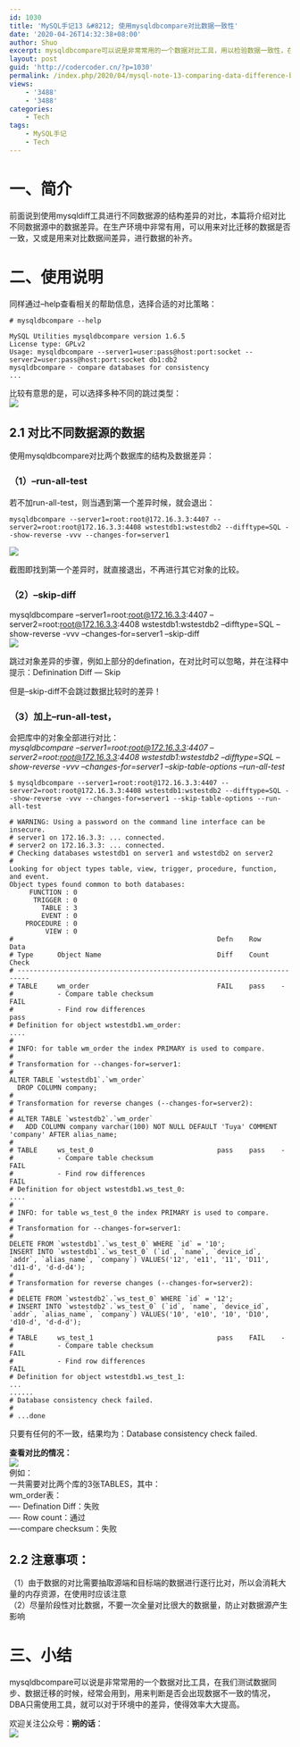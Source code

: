 ```yaml
---
id: 1030
title: 'MySQL手记13 &#8212; 使用mysqldbcompare对比数据一致性'
date: '2020-04-26T14:32:38+08:00'
author: Shuo
excerpt: mysqldbcompare可以说是非常常用的一个数据对比工具，用以检验数据一致性，在我们测试数据同步、数据迁移的时候，经常会用到，用来判断是否会出现数据不一致的情况。
layout: post
guid: 'http://codercoder.cn/?p=1030'
permalink: /index.php/2020/04/mysql-note-13-comparing-data-difference-by-using-mysqldbcompare/
views:
    - '3488'
    - '3488'
categories:
    - Tech
tags:
    - MySQL手记
    - Tech
---
```


# 一、简介

 前面说到使用mysqldiff工具进行不同数据源的结构差异的对比，本篇将介绍对比不同数据源中的数据差异。在生产环境中非常有用，可以用来对比迁移的数据是否一致，又或是用来对比数据间差异，进行数据的补齐。

# 二、使用说明

 同样通过–help查看相关的帮助信息，选择合适的对比策略：

```
# mysqldbcompare --help

MySQL Utilities mysqldbcompare version 1.6.5
License type: GPLv2
Usage: mysqldbcompare --server1=user:pass@host:port:socket --server2=user:pass@host:port:socket db1:db2
mysqldbcompare - compare databases for consistency
...

```

比较有意思的是，可以选择多种不同的跳过类型：  
![](http://codercoder.cn/wp-content/uploads/2020/04/2020-04-2622.png)

## 2.1 对比不同数据源的数据

 使用mysqldbcompare对比两个数据库的结构及数据差异：

### （1）–run-all-test

 若不加run-all-test，则当遇到第一个差异时候，就会退出：

```
mysqldbcompare --server1=root:root@172.16.3.3:4407 --server2=root:root@172.16.3.3:4408 wstestdb1:wstestdb2 --difftype=SQL --show-reverse -vvv --changes-for=server1

```

![](http://codercoder.cn/wp-content/uploads/2020/04/2020-04-26100.png)  
   
 截图即找到第一个差异时，就直接退出，不再进行其它对象的比较。

### （2）–skip-diff

 mysqldbcompare –server1=root:root@172.16.3.3:4407 –server2=root:root@172.16.3.3:4408 wstestdb1:wstestdb2 –difftype=SQL –show-reverse -vvv –changes-for=server1 –skip-diff  
![](http://codercoder.cn/wp-content/uploads/2020/04/2020-04-2627.png)

 跳过对象差异的步骤，例如上部分的defination，在对比时可以忽略，并在注释中提示：Definination Diff — Skip

但是–skip-diff不会跳过数据比较时的差异！

### （3）加上–run-all-test，

 会把库中的对象全部进行对比：  
*mysqldbcompare –server1=root:root@172.16.3.3:4407 –server2=root:root@172.16.3.3:4408 wstestdb1:wstestdb2 –difftype=SQL –show-reverse -vvv –changes-for=server1 –skip-table-options –run-all-test*

```
$ mysqldbcompare --server1=root:root@172.16.3.3:4407 --server2=root:root@172.16.3.3:4408 wstestdb1:wstestdb2 --difftype=SQL --show-reverse -vvv --changes-for=server1 --skip-table-options --run-all-test
​
# WARNING: Using a password on the command line interface can be insecure.
# server1 on 172.16.3.3: ... connected.
# server2 on 172.16.3.3: ... connected.
# Checking databases wstestdb1 on server1 and wstestdb2 on server2
#
Looking for object types table, view, trigger, procedure, function, and event.
Object types found common to both databases:
     FUNCTION : 0
      TRIGGER : 0
        TABLE : 3
        EVENT : 0
    PROCEDURE : 0
         VIEW : 0
#                                                   Defn    Row     Data
# Type      Object Name                             Diff    Count   Check
# -------------------------------------------------------------------------
# TABLE     wm_order                                FAIL    pass    -
#           - Compare table checksum                                FAIL
#           - Find row differences                                  pass
# Definition for object wstestdb1.wm_order:
....
#
# INFO: for table wm_order the index PRIMARY is used to compare.
#
# Transformation for --changes-for=server1:
#
ALTER TABLE `wstestdb1`.`wm_order`
  DROP COLUMN company;
#
# Transformation for reverse changes (--changes-for=server2):
#
# ALTER TABLE `wstestdb2`.`wm_order`
#   ADD COLUMN company varchar(100) NOT NULL DEFAULT 'Tuya' COMMENT 'company' AFTER alias_name;
#
# TABLE     ws_test_0                               pass    pass    -
#           - Compare table checksum                                FAIL
#           - Find row differences                                  FAIL
# Definition for object wstestdb1.ws_test_0:
....
#
# INFO: for table ws_test_0 the index PRIMARY is used to compare.
#
# Transformation for --changes-for=server1:
#
DELETE FROM `wstestdb1`.`ws_test_0` WHERE `id` = '10';
INSERT INTO `wstestdb1`.`ws_test_0` (`id`, `name`, `device_id`, `addr`, `alias_name`, `company`) VALUES('12', 'e11', '11', 'D11', 'd11-d', 'd-d-d4');
#
# Transformation for reverse changes (--changes-for=server2):
#
# DELETE FROM `wstestdb2`.`ws_test_0` WHERE `id` = '12';
# INSERT INTO `wstestdb2`.`ws_test_0` (`id`, `name`, `device_id`, `addr`, `alias_name`, `company`) VALUES('10', 'e10', '10', 'D10', 'd10-d', 'd-d-d');
#
# TABLE     ws_test_1                               pass    FAIL    -
#           - Compare table checksum                                FAIL
#           - Find row differences                                  FAIL
# Definition for object wstestdb1.ws_test_1:
...
......
# Database consistency check failed.
#
# ...done

```

 只要有任何的不一致，结果均为：Database consistency check failed.

**查看对比的情况：**  
![](http://codercoder.cn/wp-content/uploads/2020/04/2020-04-2694.png)  
例如：  
 一共需要对比两个库的3张TABLES，其中：  
 wm\_order表：  
 —- Defination Diff：失败  
 —- Row count：通过  
 —-compare checksum：失败

## 2.2 注意事项：

 （1）由于数据的对比需要抽取源端和目标端的数据进行逐行比对，所以会消耗大量的内存资源，在使用时应该注意  
 （2）尽量阶段性对比数据，不要一次全量对比很大的数据量，防止对数据源产生影响

# 三、小结

 mysqldbcompare可以说是非常常用的一个数据对比工具，在我们测试数据同步、数据迁移的时候，经常会用到，用来判断是否会出现数据不一致的情况，DBA只需使用工具，就可以对于环境中的差异，使得效率大大提高。

欢迎关注公众号：**朔的话**：  
![](http://codercoder.cn/wp-content/uploads/2020/04/2020-04-2693.jpg)